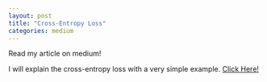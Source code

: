 ```yaml
---
layout: post
title: "Cross-Entropy Loss"
categories: medium
---
```


Read my article on medium! 

I will explain the cross-entropy loss with a very simple example. [Click Here!](https://medium.com/@balci.pelin/cross-entropy-loss-5568329c9d3)